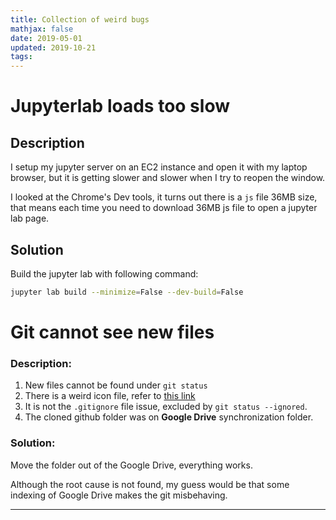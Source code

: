```yaml
---
title: Collection of weird bugs
mathjax: false
date: 2019-05-01
updated: 2019-10-21
tags:
---
```


# Jupyterlab loads too slow
## Description
I setup my jupyter server on an EC2 instance and open it with my laptop browser, but it is getting slower and slower when I try to reopen the window.

I looked at the Chrome's Dev tools, it turns out there is a `js` file 36MB size, that means each time you need to download 36MB js file to open a jupyter lab page.

## Solution
Build the jupyter lab with following command:

```bash
jupyter lab build --minimize=False --dev-build=False
```
 


# Git cannot see new files
### Description:
1. New files cannot be found under `git status`
2. There is a weird icon file, refer to [this link](https://superuser.com/questions/298785/icon-file-on-os-x-desktop)
3. It is not the `.gitignore` file issue, excluded by `git status --ignored`.
4. The cloned github folder was on **Google Drive** synchronization folder.

<!--more-->
### Solution:
Move the folder out of the Google Drive, everything works.

Although the root cause is not found, my guess would be that some indexing of Google Drive makes the git misbehaving.

---